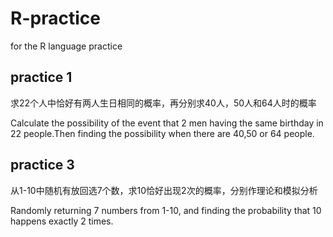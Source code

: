 # R-practice
for the R language practice


## practice 1 ##

求22个人中恰好有两人生日相同的概率，再分别求40人，50人和64人时的概率

Calculate the possibility of the event that 2 men having the same birthday in 22 people.Then finding the possibility when there are 
40,50 or 64 people.


## practice 3 ##
从1-10中随机有放回选7个数，求10恰好出现2次的概率，分别作理论和模拟分析

Randomly returning 7 numbers from 1-10, and finding the probability that 10 happens exactly 2 times.
